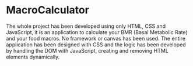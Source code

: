 # MacroCalculator
The whole project has been developed using only HTML, CSS and JavaScript, it is an application to calculate your BMR (Basal Metabolic Rate) and your food macros. No framework or canvas has been used. The entire application has been designed with CSS and the logic has been developed by handling the DOM with JavaScript, creating and removing HTML elements dynamically.
